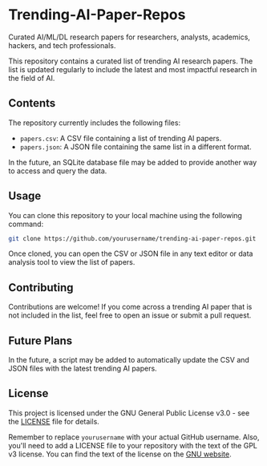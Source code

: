 # Trending-AI-Paper-Repos
Curated AI/ML/DL research papers for researchers, analysts, academics, hackers, and tech professionals.

This repository contains a curated list of trending AI research papers. The list is updated regularly to include the latest and most impactful research in the field of AI.

## Contents

The repository currently includes the following files:

- `papers.csv`: A CSV file containing a list of trending AI papers.
- `papers.json`: A JSON file containing the same list in a different format.

In the future, an SQLite database file may be added to provide another way to access and query the data.

## Usage

You can clone this repository to your local machine using the following command:

```bash
git clone https://github.com/yourusername/trending-ai-paper-repos.git
```

Once cloned, you can open the CSV or JSON file in any text editor or data analysis tool to view the list of papers.

## Contributing

Contributions are welcome! If you come across a trending AI paper that is not included in the list, feel free to open an issue or submit a pull request.

## Future Plans

In the future, a script may be added to automatically update the CSV and JSON files with the latest trending AI papers.

## License

This project is licensed under the GNU General Public License v3.0 - see the [LICENSE](https://chat.openai.com/c/LICENSE) file for details.


Remember to replace `yourusername` with your actual GitHub username. Also, you'll need to add a LICENSE file to your repository with the text of the GPL v3 license. You can find the text of the license on the [GNU website](https://www.gnu.org/licenses/gpl-3.0.en.html).

